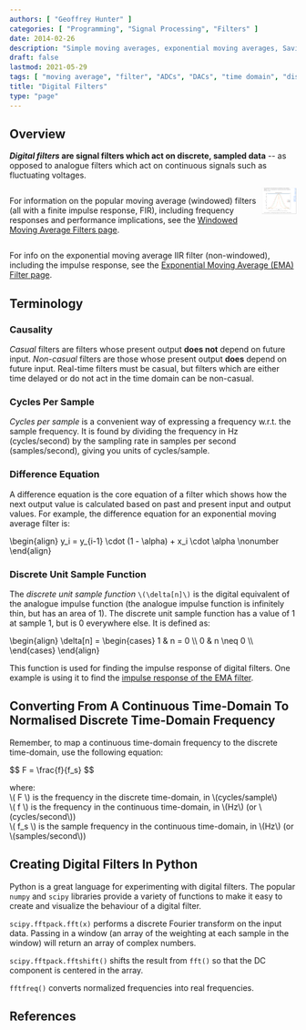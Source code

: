 ```yaml
---
authors: [ "Geoffrey Hunter" ]
categories: [ "Programming", "Signal Processing", "Filters" ]
date: 2014-02-26
description: "Simple moving averages, exponential moving averages, Savizky-Golay filters, frequency responses, source code and more info on digital filtering (a form of signal processing)."
draft: false
lastmod: 2021-05-29
tags: [ "moving average", "filter", "ADCs", "DACs", "time domain", "discrete", "frequency responses", "exponentially weighted", "multiple pass", "signal processing", "Savitzky–Golay fFilters" ]
title: "Digital Filters"
type: "page"
---
```


## Overview

**_Digital filters_ are signal filters which act on discrete, sampled data** -- as opposed to analogue filters which act on continuous signals such as fluctuating voltages.

<div style="display: flex;">
<p>

For information on the popular moving average (windowed) filters (all with a finite impulse response, FIR), including frequency responses and performance implications, see the [Windowed Moving Average Filters page](/programming/signal-processing/digital-filters/windowed-moving-average-filters/).
</p>
<div style="width: 20px"></div>
<a href="/programming/signal-processing/digital-filters/moving-average-filters/"><img src="moving-average-filters-screenshot.png" width="200px" /></a>
</div>

For info on the exponential moving average IIR filter (non-windowed), including the impulse response, see the [Exponential Moving Average (EMA) Filter page](/programming/signal-processing/digital-filters/exponential-moving-average-ema-filter/).

## Terminology

### Causality

_Casual_ filters are filters whose present output **does not** depend on future input. _Non-casual_ filters are those whose present output **does** depend on future input. Real-time filters must be casual, but filters which are either time delayed or do not act in the time domain can be non-casual.

### Cycles Per Sample

_Cycles per sample_ is a convenient way of expressing a frequency w.r.t. the sample frequency. It is found by dividing the frequency in Hz (cycles/second) by the sampling rate in samples per second (samples/second), giving you units of cycles/sample.

### Difference Equation

A difference equation is the core equation of a filter which shows how the next output value is calculated based on past and present input and output values. For example, the difference equation for an exponential moving average filter is:

<p>\begin{align}
y_i = y_{i-1} \cdot (1 - \alpha) + x_i \cdot \alpha \nonumber
\end{align}</p>

### Discrete Unit Sample Function

The _discrete unit sample function_ `\(\delta[n]\)` is the digital equivalent of the analogue impulse function (the analogue impulse function is infinitely thin, but has an area of 1). The discrete unit sample function has a value of 1 at sample 1, but is 0 everywhere else. It is defined as:

<p>\begin{align}
\delta[n] =
\begin{cases} 
      1 & n = 0 \\
      0 & n \neq 0 \\      
\end{cases}
\end{align}
</p>

This function is used for finding the impulse response of digital filters. One example is using it to find the [impulse response of the EMA filter](/programming/signal-processing/digital-filters/exponential-moving-average-ema-filter/#impulse-response).
## Converting From A Continuous Time-Domain To Normalised Discrete Time-Domain Frequency

Remember, to map a continuous time-domain frequency to the discrete time-domain, use the following equation:

<p>$$ F = \frac{f}{f_s} $$</p>

<p class="centered">
    where:<br />
    \( F \) is the frequency in the discrete time-domain, in \(cycles/sample\)<br />
    \( f \) is the frequency in the continuous time-domain, in \(Hz\) (or \(cycles/second\))<br />
    \( f_s \) is the sample frequency in the continuous time-domain, in \(Hz\) (or \(samples/second\))<br />
</p>

## Creating Digital Filters In Python

Python is a great language for experimenting with digital filters. The popular `numpy` and `scipy` libraries provide a variety of functions to make it easy to create and visualize the behaviour of a digital filter.

`scipy.fftpack.fft(x)` performs a discrete Fourier transform on the input data. Passing in a window (an array of the weighting at each sample in the window) will return an array of complex numbers.

`scipy.fftpack.fftshift()` shifts the result from `fft()` so that the DC component is centered in the array.

`fftfreq()` converts normalized frequencies into real frequencies.

## References

[^pieter-p-sma]: <https://tttapa.github.io/Pages/Mathematics/Systems-and-Control-Theory/Digital-filters/Simple%20Moving%20Average/Simple-Moving-Average.html>, accessed 2021-05-27.
[^pieter-p-ema]: <https://tttapa.github.io/Pages/Mathematics/Systems-and-Control-Theory/Digital-filters/Exponential%20Moving%20Average/C++Implementation.html#arduino-example>, accessed 2021-05-29.
[^dsp-stack-exchange-cut-off-freq-sma]: <https://dsp.stackexchange.com/questions/9966/what-is-the-cut-off-frequency-of-a-moving-average-filter>, accessed 2021-05-27.
[^analog-devices-dsp-book-ch15]: <https://www.analog.com/media/en/technical-documentation/dsp-book/dsp_book_Ch15.pdf>, accessed 2021-05-27.

